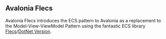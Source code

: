 ## Avalonia Flecs
Avalonia Flecs introduces the ECS pattern to Avalonia as a replacement to the Model-View-ViewModel Pattern using the fantastic ECS library [Flecs](https://github.com/SanderMertens/flecs)/[DotNet Version](https://github.com/BeanCheeseBurrito/Flecs.NET?tab=readme-ov-file).
